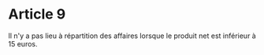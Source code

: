 # Article 9

Il n'y a pas lieu à répartition des affaires lorsque le produit net est inférieur à 15 euros.
